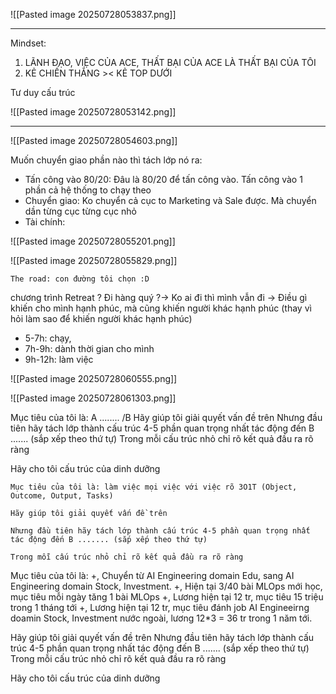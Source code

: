 ![[Pasted image 20250728053837.png]]

---
Mindset: 
1. LÃNH ĐẠO, VIỆC CỦA ACE, THẤT BẠI CỦA ACE LÀ THẤT BẠI CỦA TÔI 
2. KẺ CHIẾN THẮNG >< KẺ TOP DƯỚI


Tư duy cấu trúc 

![[Pasted image 20250728053142.png]]

---


![[Pasted image 20250728054603.png]]


Muốn chuyển giao phần nào thì tách lớp nó ra: 
- Tấn công vào 80/20: Đâu là 80/20 để tấn công vào. Tấn công vào 1 phần cả hệ thống to chạy theo
- Chuyển giao: Ko chuyển cả cục to Marketing và Sale được. Mà chuyển dần từng cục từng cục nhỏ
- Tài chính: 

![[Pasted image 20250728055201.png]]


![[Pasted image 20250728055829.png]]


```
The road: con đường tôi chọn :D
```

chương trình Retreat  ?
Đi hàng quý ?-> Ko ai đi thì mình vẫn đi -> Điều gì khiến cho mình hạnh phúc, mà cũng khiến người khác hạnh phúc (thay vì hỏi làm sao để khiến người khác hạnh phúc)
- 5-7h: chạy, 
- 7h-9h: dành thời gian cho mình 
- 9h-12h: làm việc

![[Pasted image 20250728060555.png]]

![[Pasted image 20250728061303.png]]


Mục tiêu của tôi là: A ........ /B 
Hãy giúp tôi giải quyết vấn đề trên 
Nhưng đầu tiên hãy tách lớp thành cấu trúc 4-5 phần quan trọng nhất tác động đến B ....... (sắp xếp theo thứ tự) 
Trong mỗi cấu trúc nhỏ chỉ rõ kết quả đầu ra rõ ràng

Hãy cho tôi cấu trúc của dinh dưỡng 


```
Mục tiêu của tôi là: làm việc mọi việc với việc rõ 3O1T (Object, Outcome, Output, Tasks)

Hãy giúp tôi giải quyết vấn đề trên

Nhưng đầu tiên hãy tách lớp thành cấu trúc 4-5 phần quan trọng nhất tác động đến B ....... (sắp xếp theo thứ tự)

Trong mỗi cấu trúc nhỏ chỉ rõ kết quả đầu ra rõ ràng
```


Mục tiêu của tôi là: 
+, Chuyển từ AI Engineering domain Edu, sang AI Engineering domain Stock, Investment. 
+, Hiện tại 3/40 bài MLOps mới học, mục tiêu mỗi ngày tăng 1 bài MLOps 
+, Lương hiện tại 12 tr, mục tiêu 15 triệu trong 1 tháng tới 
+, Lương hiện tại 12 tr, mục tiêu đánh job AI Engineeirng doamin Stock, Investment nước ngoài, lương 12*3 = 36 tr trong 1 năm tới. 

Hãy giúp tôi giải quyết vấn đề trên 
Nhưng đầu tiên hãy tách lớp thành cấu trúc 4-5 phần quan trọng nhất tác động đến B ....... (sắp xếp theo thứ tự) 
Trong mỗi cấu trúc nhỏ chỉ rõ kết quả đầu ra rõ ràng

Hãy cho tôi cấu trúc của dinh dưỡng 